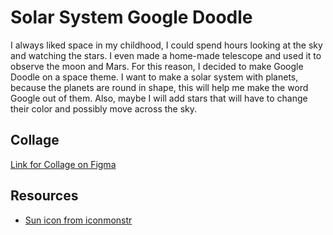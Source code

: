 # Solar System Google Doodle
I always liked space in my childhood, I could spend hours looking at the sky and watching the stars. I even made a home-made telescope and used it to observe the moon and Mars. For this reason, I decided to make Google Doodle on a space theme. I want to make a solar system with planets, because the planets are round in shape, this will help me make the word Google out of them. Also, maybe I will add stars that will have to change their color and possibly move across the sky.

## Collage
[Link for Collage on Figma](https://www.figma.com/file/EJmEOD29qPAxVxkVuaNeND/Google-Doodle?node-id=0%3A1) 

## Resources
* [Sun icon from iconmonstr](https://iconmonstr.com/weather-2-svg/)